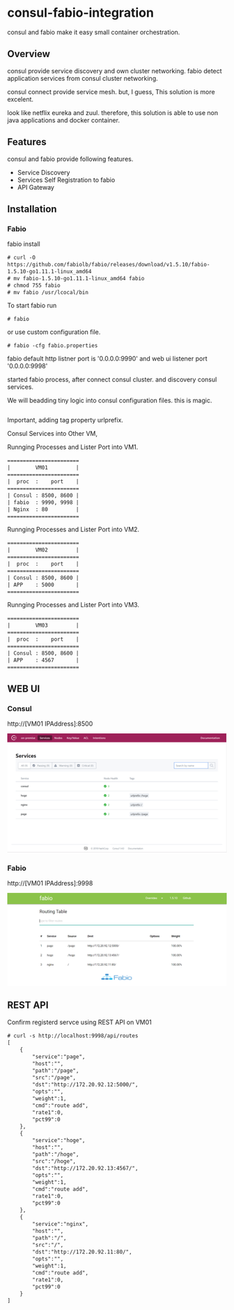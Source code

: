 # consul-fabio-integration
consul and fabio make it easy small container orchestration.

## Overview

consul provide service discovery and own cluster networking.
fabio detect application services from consul cluster networking.

consul connect provide service mesh.
but, I guess, This solution is more excelent.

look like netflix eureka and zuul.
therefore, this solution is able to use non java applications and docker container.

## Features

consul and fabio provide following features.

* Service Discovery
* Services Self Registration to fabio 
* API Gateway

## Installation

### Fabio

fabio install
```
# curl -O https://github.com/fabiolb/fabio/releases/download/v1.5.10/fabio-1.5.10-go1.11.1-linux_amd64
# mv fabio-1.5.10-go1.11.1-linux_amd64 fabio
# chmod 755 fabio
# mv fabio /usr/lcocal/bin
```

To start fabio run
```
# fabio
```

or use custom configuration file.
```
# fabio -cfg fabio.properties
```

fabio default http listner port is '0.0.0.0:9990' and web ui listener port '0.0.0.0:9998'

started fabio process, after connect consul cluster.
and discovery consul services.

We will beadding tiny logic into consul configuration files. this is magic.
```

```

Important, adding tag property urlprefix.

Consul Services into Other VM, 


Runnging Processes and Lister Port into VM1.

```
=======================
|        VM01         |
=======================
|  proc  :    port    |
=======================
| Consul : 8500, 8600 |
| fabio  : 9990, 9998 |
| Nginx  : 80         |
=======================
```

Runnging Processes and Lister Port into VM2.
```
=======================
|        VM02         |
=======================
|  proc  :    port    |
=======================
| Consul : 8500, 8600 |
| APP    : 5000       |
=======================
```

Runnging Processes and Lister Port into VM3.
```
=======================
|        VM03         |
=======================
|  proc  :    port    |
=======================
| Consul : 8500, 8600 |
| APP    : 4567       |
=======================
```

## WEB UI


### Consul

http://[VM01 IPAddress]:8500

![consul](./image/consul.png)

### Fabio

http://[VM01 IPAddress]:9998

![fabio](./image/fabio.png)

## REST API

Confirm registerd servce using REST API on VM01
```
# curl -s http://localhost:9998/api/routes
[
    {
        "service":"page",
        "host":"",
        "path":"/page",
        "src":"/page",
        "dst":"http://172.20.92.12:5000/",
        "opts":"",
        "weight":1,
        "cmd":"route add",
        "rate1":0,
        "pct99":0
    },
    {
        "service":"hoge",
        "host":"",
        "path":"/hoge",
        "src":"/hoge",
        "dst":"http://172.20.92.13:4567/",
        "opts":"",
        "weight":1,
        "cmd":"route add",
        "rate1":0,
        "pct99":0
    },
    {
        "service":"nginx",
        "host":"",
        "path":"/",
        "src":"/",
        "dst":"http://172.20.92.11:80/",
        "opts":"",
        "weight":1,
        "cmd":"route add",
        "rate1":0,
        "pct99":0
    }
]
```
